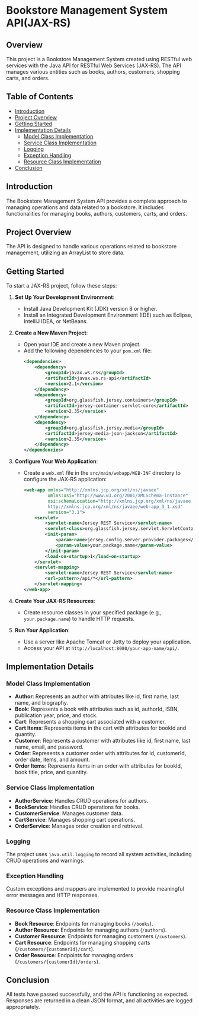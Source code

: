 
# Bookstore Management System API(JAX-RS)

## Overview
This project is a Bookstore Management System created using RESTful web services with the Java API for RESTful Web Services (JAX-RS). The API manages various entities such as books, authors, customers, shopping carts, and orders.

## Table of Contents
- [Introduction](#introduction)
- [Project Overview](#project-overview)
- [Getting Started](#getting-started)
- [Implementation Details](#implementation-details)
  - [Model Class Implementation](#model-class-implementation)
  - [Service Class Implementation](#service-class-implementation)
  - [Logging](#logging)
  - [Exception Handling](#exception-handling)
  - [Resource Class Implementation](#resource-class-implementation)
- [Conclusion](#conclusion)


## Introduction
The Bookstore Management System API provides a complete approach to managing operations and data related to a bookstore. It includes functionalities for managing books, authors, customers, carts, and orders.

## Project Overview
The API is designed to handle various operations related to bookstore management, utilizing an ArrayList to store data.

## Getting Started
To start a JAX-RS project, follow these steps:

1. **Set Up Your Development Environment**:
   - Install Java Development Kit (JDK) version 8 or higher.
   - Install an Integrated Development Environment (IDE) such as Eclipse, IntelliJ IDEA, or NetBeans.

2. **Create a New Maven Project**:
   - Open your IDE and create a new Maven project.
   - Add the following dependencies to your `pom.xml` file:
     ```xml
     <dependencies>
         <dependency>
             <groupId>javax.ws.rs</groupId>
             <artifactId>javax.ws.rs-api</artifactId>
             <version>2.1</version>
         </dependency>
         <dependency>
             <groupId>org.glassfish.jersey.containers</groupId>
             <artifactId>jersey-container-servlet-core</artifactId>
             <version>2.35</version>
         </dependency>
         <dependency>
             <groupId>org.glassfish.jersey.media</groupId>
             <artifactId>jersey-media-json-jackson</artifactId>
             <version>2.35</version>
         </dependency>
     </dependencies>
     ```

3. **Configure Your Web Application**:
   - Create a `web.xml` file in the `src/main/webapp/WEB-INF` directory to configure the JAX-RS application:
     ```xml
     <web-app xmlns="http://xmlns.jcp.org/xml/ns/javaee" 
              xmlns:xsi="http://www.w3.org/2001/XMLSchema-instance"
              xsi:schemaLocation="http://xmlns.jcp.org/xml/ns/javaee 
              http://xmlns.jcp.org/xml/ns/javaee/web-app_3_1.xsd"
              version="3.1">
         <servlet>
             <servlet-name>Jersey REST Service</servlet-name>
             <servlet-class>org.glassfish.jersey.servlet.ServletContainer</servlet-class>
             <init-param>
                 <param-name>jersey.config.server.provider.packages</param-name>
                 <param-value>your.package.name</param-value>
             </init-param>
             <load-on-startup>1</load-on-startup>
         </servlet>
         <servlet-mapping>
             <servlet-name>Jersey REST Service</servlet-name>
             <url-pattern>/api/*</url-pattern>
         </servlet-mapping>
     </web-app>
     ```

4. **Create Your JAX-RS Resources**:
   - Create resource classes in your specified package (e.g., `your.package.name`) to handle HTTP requests.

5. **Run Your Application**:
   - Use a server like Apache Tomcat or Jetty to deploy your application.
   - Access your API at `http://localhost:8080/your-app-name/api/`.

## Implementation Details

### Model Class Implementation
- **Author**: Represents an author with attributes like id, first name, last name, and biography.
- **Book**: Represents a book with attributes such as id, authorId, ISBN, publication year, price, and stock.
- **Cart**: Represents a shopping cart associated with a customer.
- **Cart Items**: Represents items in the cart with attributes for bookId and quantity.
- **Customer**: Represents a customer with attributes like id, first name, last name, email, and password.
- **Order**: Represents a customer order with attributes for id, customerId, order date, items, and amount.
- **Order Items**: Represents items in an order with attributes for bookId, book title, price, and quantity.

### Service Class Implementation
- **AuthorService**: Handles CRUD operations for authors.
- **BookService**: Handles CRUD operations for books.
- **CustomerService**: Manages customer data.
- **CartService**: Manages shopping cart operations.
- **OrderService**: Manages order creation and retrieval.

### Logging
The project uses `java.util.logging` to record all system activities, including CRUD operations and warnings.

### Exception Handling
Custom exceptions and mappers are implemented to provide meaningful error messages and HTTP responses.

### Resource Class Implementation
- **Book Resource**: Endpoints for managing books (`/books`).
- **Author Resource**: Endpoints for managing authors (`/authors`).
- **Customer Resource**: Endpoints for managing customers (`/customers`).
- **Cart Resource**: Endpoints for managing shopping carts (`/customers/{customerId}/cart`).
- **Order Resource**: Endpoints for managing orders (`/customers/{customerId}/orders`).



## Conclusion
All tests have passed successfully, and the API is functioning as expected. Responses are returned in a clean JSON format, and all activities are logged appropriately.
